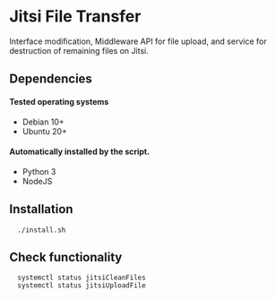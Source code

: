 # Jitsi File Transfer

Interface modification, Middleware API for file upload, and service for destruction of remaining files on Jitsi.


## Dependencies

#### Tested operating systems

- Debian 10+
- Ubuntu 20+


#### Automatically installed by the script.

- Python 3
- NodeJS


## Installation

```shell
  ./install.sh
```

## Check functionality

```shell
  systemctl status jitsiCleanFiles
  systemctl status jitsiUploadFile
```
